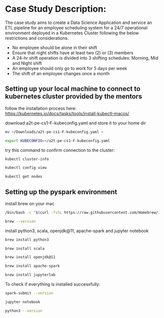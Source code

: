 # Case Study Description:
The case study aims to create a Data Science Application and service an ETL pipeline for an employee scheduling system for a 24/7 operational environment deployed in a Kubernetes Cluster following the below restrictions and considerations.
  * No employee should be alone in their shift
  * Ensure that night shifts have at least two (2) or (3) members
  * A 24-hr shift operation is divided into 3 shifting schedules: Morning, Mid and Night shift
  * An employee should only go to work for 5 days per week
  * The shift of an employee changes once a month

## Setting up your local machine to connect to kubernetes cluster provided by the mentors
follow the installation process here:
https://kubernetes.io/docs/tasks/tools/install-kubectl-macos/

download a2t-pe-cs1-F-kubeconfig.yaml and store it to your home dir
```sh
mv ~/Downloads/a2t-pe-cs1-F-kubeconfig.yaml ~
```
```sh
export KUBECONFIG=~/a2t-pe-cs1-F-kubeconfig.yaml
```
try this command to confirm connection to the cluster:
```sh
kubectl cluster-info
```
```sh
kubectl config view
```
```sh
kubectl get nodes
```








## Setting up the pyspark environment
install brew on your mac 
```bash
/bin/bash -c "$(curl -fsSL https://raw.githubusercontent.com/Homebrew/install/HEAD/install.sh)"
```
```sh
brew --version
```
install python3, scala, openjdk@11, apache-spark and jupyter notebook
```sh
brew install python3
```
```sh
brew install scala
```
```sh
brew install openjdk@11
```
```sh
brew install apache-spark
```
```sh
brew install jupyterlab
```

To check if everything is installed successfully:
```sh
spark-submit --version
```
```sh
jupyter notebook
```
```sh
python3 --version
```







